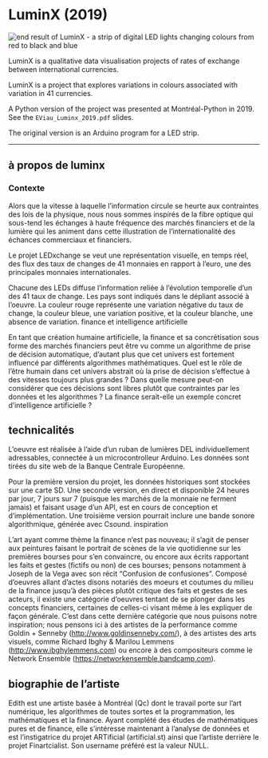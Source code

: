 # LuminX (2019)

![end result of LuminX - a strip of digital LED lights changing colours from red to black and blue](from1999to2019.gif)

LuminX is a qualitative data visualisation projects of rates of exchange between international currencies.

LuminX is a project that explores variations in colours associated with variation in 41 currencies.

A Python version of the project was presented at Montréal-Python in 2019. See the `EViau_Luminx_2019.pdf` slides.

The original version is an Arduino program for a LED strip.

---------------------------------------------

## à propos de luminx

### Contexte

Alors que la vitesse à laquelle l’information circule se heurte aux contraintes des lois de la physique, nous nous sommes inspirés de la fibre optique qui sous-tend les échanges à haute fréquence des marchés financiers et de la lumière qui les animent dans cette illustration de l’internationalité des échances commerciaux et financiers.

Le projet LEDxchange se veut une représentation visuelle, en temps réel, des flux des taux de changes de 41 monnaies en rapport à l’euro, une des principales monnaies internationales.

Chacune des LEDs diffuse l’information reliée à l’évolution temporelle d’un des 41 taux de change. Les pays sont indiqués dans le dépliant associé à l’oeuvre. La couleur rouge représente une variation négative du taux de change, la couleur bleue, une variation positive, et la couleur blanche, une absence de variation.
finance et intelligence artificielle

En tant que création humaine artificielle, la finance et sa concrétisation sous forme des marchés financiers peut être vu comme un algorithme de prise de décision automatique, d’autant plus que cet univers est fortement influencé par différents algorithmes mathématiques. Quel est le rôle de l’être humain dans cet univers abstrait où la prise de décision s’effectue à des vitesses toujours plus grandes ? Dans quelle mesure peut-on considérer que ces décisions sont libres plutôt que contraintes par les données et les algorithmes ? La finance serait-elle un exemple concret d’intelligence artificielle ?

## technicalités

L’oeuvre est réalisée à l’aide d’un ruban de lumières DEL individuellement adressables, connectée à un microcontrolleur Arduino. Les données sont tirées du site web de la Banque Centrale Européenne.

Pour la première version du projet, les données historiques sont stockées sur une carte SD. Une seconde version, en direct et disponible 24 heures par jour, 7 jours sur 7 (puisque les marchés de la monnaie ne ferment jamais) et faisant usage d’un API, est en cours de conception et d’implémentation. Une troisième version pourrait inclure une bande sonore algorithmique, générée avec Csound.
inspiration

L’art ayant comme thème la finance n’est pas nouveau; il s’agit de penser aux peintures faisant le portrait de scènes de la vie quotidienne sur les premières bourses pour s’en convaincre, ou encore aux écrits rapportant les faits et gestes (fictifs ou non) de ces bourses; pensons notamment à Joseph de la Vega avec son récit “Confusion de confusiones”. Composé d’oeuvres allant d’actes disons notariés des moeurs et coutumes du milieu de la finance jusqu’à des pièces plutôt critique des faits et gestes de ses acteurs, il existe une catégorie d’oeuvres tentant de se plonger dans les concepts financiers, certaines de celles-ci visant même à les expliquer de façon générale. C’est dans cette dernière catégorie que nous puisons notre inspiration; nous pensons ici à des artistes de la performance comme Goldin + Senneby (http://www.goldinsenneby.com/), à des artistes des arts visuels, comme Richard Ibghy & Marilou Lemmens (http://www.ibghylemmens.com) ou encore à des compositeurs comme le Network Ensemble (https://networkensemble.bandcamp.com).

## biographie de l’artiste

Edith est une artiste basée à Montréal (Qc) dont le travail porte sur l’art numérique, les algorithmes de toutes sortes et la programmation, les mathématiques et la finance. Ayant complété des études de mathématiques pures et de finance, elle s’intéresse maintenant à l’analyse de données et est l’instigatrice du projet ARTificial (artificial.st) ainsi que l’artiste derrière le projet Finartcialist. Son username préféré est la valeur NULL.




